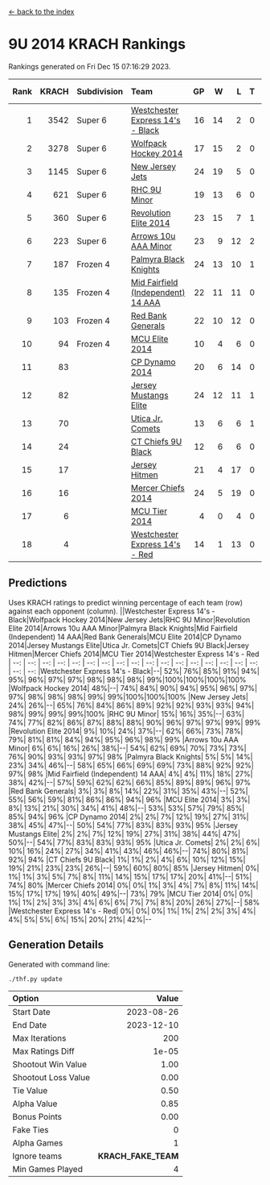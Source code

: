 [<- back to the index](readme.md)
# 9U 2014 KRACH Rankings
Rankings generated on Fri Dec 15 07:16:29 2023.

Rank|KRACH|Subdivision|Team|GP|W|L|T|OTW|OTL|SoS|Exp Wins|Win Diff
---:|---:|:---|:---|---:|---:|---:|---:|---:|---:|---:|---:|---:
1|3542|Super 6|[Westchester Express 14's - Black](https://gamesheetstats.com/seasons/3664/teams/140873/schedule)|16|14|2|0|2|0|685|14.8|-0.0
2|3278|Super 6|[Wolfpack Hockey 2014](https://gamesheetstats.com/seasons/3664/teams/140871/schedule)|17|15|2|0|0|1|636|15.8|-0.0
3|1145|Super 6|[New Jersey Jets](https://gamesheetstats.com/seasons/3664/teams/140881/schedule)|24|19|5|0|3|0|673|19.8|-0.0
4|621|Super 6|[RHC 9U Minor](https://gamesheetstats.com/seasons/3664/teams/140876/schedule)|19|13|6|0|1|0|746|13.8|-0.0
5|360|Super 6|[Revolution Elite 2014](https://gamesheetstats.com/seasons/3664/teams/140880/schedule)|23|15|7|1|2|1|348|16.4|0.0
6|223|Super 6|[Arrows 10u AAA Minor](https://gamesheetstats.com/seasons/3664/teams/140872/schedule)|23|9|12|2|0|2|938|10.9|0.0
7|187|Frozen 4|[Palmyra Black Knights](https://gamesheetstats.com/seasons/3664/teams/140875/schedule)|24|13|10|1|1|1|455|14.4|0.0
8|135|Frozen 4|[Mid Fairfield (Independent) 14 AAA](https://gamesheetstats.com/seasons/3664/teams/140878/schedule)|22|11|11|0|1|0|531|11.9|0.0
9|103|Frozen 4|[Red Bank Generals](https://gamesheetstats.com/seasons/3664/teams/140883/schedule)|22|10|12|0|0|1|336|10.9|0.0
10|94|Frozen 4|[MCU Elite 2014](https://gamesheetstats.com/seasons/3664/teams/140874/schedule)|10|4|6|0|0|1|1322|4.9|0.0
11|83||[CP Dynamo 2014](https://gamesheetstats.com/seasons/3664/teams/140877/schedule)|20|6|14|0|0|1|793|6.9|0.0
12|82||[Jersey Mustangs Elite](https://gamesheetstats.com/seasons/3664/teams/140888/schedule)|24|12|11|1|1|3|182|13.4|0.0
13|70||[Utica Jr. Comets](https://gamesheetstats.com/seasons/3664/teams/140884/schedule)|13|6|6|1|0|0|213|7.4|0.0
14|24||[CT Chiefs 9U Black](https://gamesheetstats.com/seasons/3664/teams/140886/schedule)|12|6|6|0|1|0|120|6.9|0.0
15|17||[Jersey Hitmen](https://gamesheetstats.com/seasons/3664/teams/140879/schedule)|21|4|17|0|1|0|625|4.9|0.0
16|16||[Mercer Chiefs 2014](https://gamesheetstats.com/seasons/3664/teams/140885/schedule)|24|5|19|0|0|2|229|5.9|0.0
17|6||[MCU Tier 2014](https://gamesheetstats.com/seasons/3664/teams/140882/schedule)|4|0|4|0|0|0|469|0.9|0.0
18|4||[Westchester Express 14's - Red](https://gamesheetstats.com/seasons/3664/teams/140887/schedule)|14|1|13|0|0|0|163|1.9|0.0

## Predictions
Uses KRACH ratings to predict winning percentage of each team (row) against each opponent (column).
||Westchester Express 14's - Black|Wolfpack Hockey 2014|New Jersey Jets|RHC 9U Minor|Revolution Elite 2014|Arrows 10u AAA Minor|Palmyra Black Knights|Mid Fairfield (Independent) 14 AAA|Red Bank Generals|MCU Elite 2014|CP Dynamo 2014|Jersey Mustangs Elite|Utica Jr. Comets|CT Chiefs 9U Black|Jersey Hitmen|Mercer Chiefs 2014|MCU Tier 2014|Westchester Express 14's - Red
| --: | --: | --: | --: | --: | --: | --: | --: | --: | --: | --: | --: | --: | --: | --: | --: | --: | --: | --: 
|Westchester Express 14's - Black|--| 52%| 76%| 85%| 91%| 94%| 95%| 96%| 97%| 97%| 98%| 98%| 98%| 99%|100%|100%|100%|100%
|Wolfpack Hockey 2014| 48%|--| 74%| 84%| 90%| 94%| 95%| 96%| 97%| 97%| 98%| 98%| 98%| 99%| 99%|100%|100%|100%
|New Jersey Jets| 24%| 26%|--| 65%| 76%| 84%| 86%| 89%| 92%| 92%| 93%| 93%| 94%| 98%| 99%| 99%| 99%|100%
|RHC 9U Minor| 15%| 16%| 35%|--| 63%| 74%| 77%| 82%| 86%| 87%| 88%| 88%| 90%| 96%| 97%| 97%| 99%| 99%
|Revolution Elite 2014|  9%| 10%| 24%| 37%|--| 62%| 66%| 73%| 78%| 79%| 81%| 81%| 84%| 94%| 95%| 96%| 98%| 99%
|Arrows 10u AAA Minor|  6%|  6%| 16%| 26%| 38%|--| 54%| 62%| 69%| 70%| 73%| 73%| 76%| 90%| 93%| 93%| 97%| 98%
|Palmyra Black Knights|  5%|  5%| 14%| 23%| 34%| 46%|--| 58%| 65%| 66%| 69%| 69%| 73%| 88%| 92%| 92%| 97%| 98%
|Mid Fairfield (Independent) 14 AAA|  4%|  4%| 11%| 18%| 27%| 38%| 42%|--| 57%| 59%| 62%| 62%| 66%| 85%| 89%| 89%| 96%| 97%
|Red Bank Generals|  3%|  3%|  8%| 14%| 22%| 31%| 35%| 43%|--| 52%| 55%| 56%| 59%| 81%| 86%| 86%| 94%| 96%
|MCU Elite 2014|  3%|  3%|  8%| 13%| 21%| 30%| 34%| 41%| 48%|--| 53%| 53%| 57%| 79%| 85%| 85%| 94%| 96%
|CP Dynamo 2014|  2%|  2%|  7%| 12%| 19%| 27%| 31%| 38%| 45%| 47%|--| 50%| 54%| 77%| 83%| 83%| 93%| 95%
|Jersey Mustangs Elite|  2%|  2%|  7%| 12%| 19%| 27%| 31%| 38%| 44%| 47%| 50%|--| 54%| 77%| 83%| 83%| 93%| 95%
|Utica Jr. Comets|  2%|  2%|  6%| 10%| 16%| 24%| 27%| 34%| 41%| 43%| 46%| 46%|--| 74%| 80%| 81%| 92%| 94%
|CT Chiefs 9U Black|  1%|  1%|  2%|  4%|  6%| 10%| 12%| 15%| 19%| 21%| 23%| 23%| 26%|--| 59%| 60%| 80%| 85%
|Jersey Hitmen|  0%|  1%|  1%|  3%|  5%|  7%|  8%| 11%| 14%| 15%| 17%| 17%| 20%| 41%|--| 51%| 74%| 80%
|Mercer Chiefs 2014|  0%|  0%|  1%|  3%|  4%|  7%|  8%| 11%| 14%| 15%| 17%| 17%| 19%| 40%| 49%|--| 73%| 79%
|MCU Tier 2014|  0%|  0%|  1%|  1%|  2%|  3%|  3%|  4%|  6%|  6%|  7%|  7%|  8%| 20%| 26%| 27%|--| 58%
|Westchester Express 14's - Red|  0%|  0%|  0%|  1%|  1%|  2%|  2%|  3%|  4%|  4%|  5%|  5%|  6%| 15%| 20%| 21%| 42%|--

## Generation Details

Generated with command line:
```
./thf.py update
```

| Option | Value |
| :----- | ----: |
| Start Date | 2023-08-26 |
| End Date | 2023-12-10 |
| Max Iterations | 200 |
| Max Ratings Diff | 1e-05 |
| Shootout Win Value | 1.00 |
| Shootout Loss Value | 0.00 |
| Tie Value | 0.50 |
| Alpha Value | 0.85 |
| Bonus Points | 0.00 |
| Fake Ties | 0 |
| Alpha Games | 1 |
| Ignore teams | __KRACH_FAKE_TEAM__ |
| Min Games Played | 4 |

